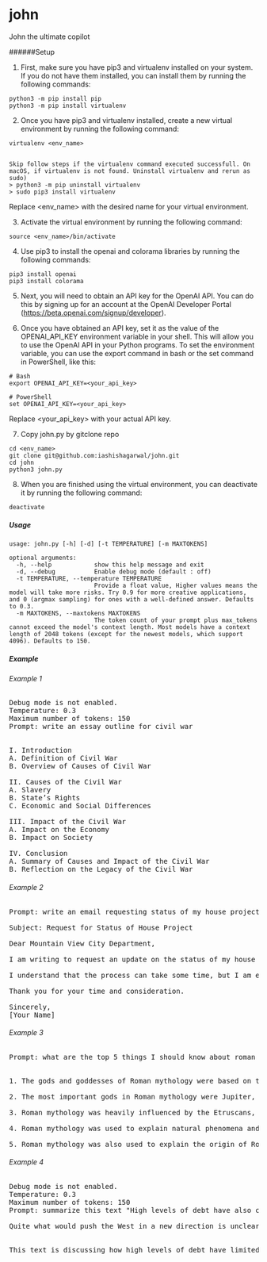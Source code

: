 # john
John the ultimate copilot

######Setup
1. First, make sure you have pip3 and virtualenv installed on your system. If you do not have them installed, you can install them by running the following commands:

```
python3 -m pip install pip
python3 -m pip install virtualenv 
```

2. Once you have pip3 and virtualenv installed, create a new virtual environment by running the following command:
```
virtualenv <env_name>


Skip follow steps if the virtualenv command executed successfull. On macOS, if virtualenv is not found. Uninstall virtualenv and rerun as sudo)
> python3 -m pip uninstall virtualenv 
> sudo pip3 install virtualenv
```

Replace <env_name> with the desired name for your virtual environment.

3. Activate the virtual environment by running the following command:
```
source <env_name>/bin/activate
```

4. Use pip3 to install the openai and colorama libraries by running the following commands:
```
pip3 install openai
pip3 install colorama
```

5. Next, you will need to obtain an API key for the OpenAI API. You can do this by signing up for an account at the OpenAI Developer Portal (https://beta.openai.com/signup/developer).

6. Once you have obtained an API key, set it as the value of the OPENAI_API_KEY environment variable in your shell. This will allow you to use the OpenAI API in your Python programs. To set the environment variable, you can use the export command in bash or the set command in PowerShell, like this:
```
# Bash
export OPENAI_API_KEY=<your_api_key>

# PowerShell
set OPENAI_API_KEY=<your_api_key>
```

Replace <your_api_key> with your actual API key.

7. Copy john.py by gitclone repo 

```
cd <env_name>
git clone git@github.com:iashishagarwal/john.git
cd john
python3 john.py
```

8. When you are finished using the virtual environment, you can deactivate it by running the following command:

```
deactivate
```


##### Usage
```
usage: john.py [-h] [-d] [-t TEMPERATURE] [-m MAXTOKENS]

optional arguments:
  -h, --help            show this help message and exit
  -d, --debug           Enable debug mode (default : off)
  -t TEMPERATURE, --temperature TEMPERATURE
                        Provide a float value, Higher values means the model will take more risks. Try 0.9 for more creative applications, and 0 (argmax sampling) for ones with a well-defined answer. Defaults to 0.3.
  -m MAXTOKENS, --maxtokens MAXTOKENS
                        The token count of your prompt plus max_tokens cannot exceed the model's context length. Most models have a context length of 2048 tokens (except for the newest models, which support 4096). Defaults to 150.
```

##### Example

###### Example 1
<pre>
Debug mode is not enabled.
Temperature: 0.3
Maximum number of tokens: 150
Prompt: write an essay outline for civil war


I. Introduction
A. Definition of Civil War
B. Overview of Causes of Civil War

II. Causes of the Civil War
A. Slavery
B. State’s Rights
C. Economic and Social Differences

III. Impact of the Civil War
A. Impact on the Economy
B. Impact on Society

IV. Conclusion
A. Summary of Causes and Impact of the Civil War
B. Reflection on the Legacy of the Civil War
</pre>
###### Example 2
<pre>
Prompt: write an email requesting status of my house project from Mountain view city department

Subject: Request for Status of House Project

Dear Mountain View City Department,

I am writing to request an update on the status of my house project. I submitted the necessary paperwork and plans to your department several weeks ago and I am eager to learn the status of my application.

I understand that the process can take some time, but I am eager to move forward with my project and would appreciate any information you can provide.

Thank you for your time and consideration.

Sincerely,
[Your Name]
</pre>
###### Example 3
<pre>
Prompt: what are the top 5 things I should know about roman mythology


1. The gods and goddesses of Roman mythology were based on the gods and goddesses of Greek mythology.

2. The most important gods in Roman mythology were Jupiter, Juno, and Minerva.

3. Roman mythology was heavily influenced by the Etruscans, who were a people who lived in Italy before the Romans.

4. Roman mythology was used to explain natural phenomena and to provide moral guidance.

5. Roman mythology was also used to explain the origin of Rome and its people.
</pre>
###### Example 4
<pre>
Debug mode is not enabled.
Temperature: 0.3
Maximum number of tokens: 150
Prompt: summarize this text "High levels of debt have also constrained policymakers’ room for manoeuvre. Across the g7 group of rich, powerful countries, private debt has risen by the equivalent of 30 percentage points of gdp since 2000. Even small declines in cash flows could make servicing the debt harder. This means politicians quickly intervene when anything goes wrong. Their focus is keeping the show on the road—avoiding a repeat of the global financial crisis of 2007-09—rather than accepting pain today as the price of a brighter future.

Quite what would push the West in a new direction is unclear. There is no sign of a shift just yet, beyond the misguided attempts of Mr Trump and Ms Truss. Would another financial crisis do the job? Will a change have to wait until the baby-boomers are no longer around? Whatever the answer, until growth speeds up Western policymakers must hope their enemies continue to blunder."


This text is discussing how high levels of debt have limited the ability of policymakers to make decisions. It also mentions that private debt has risen significantly since 2000, and that politicians are focused on avoiding a repeat of the global financial crisis rather than accepting short-term pain for long-term gain.
</pre>
